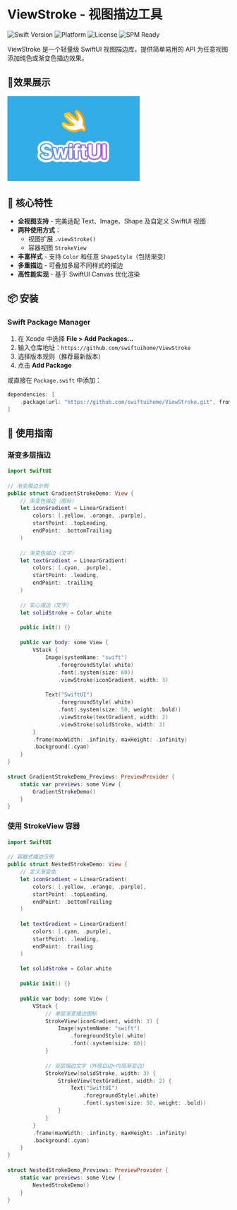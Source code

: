 # ViewStroke - 视图描边工具

![Swift Version](https://img.shields.io/badge/Swift-5.9+-orange.svg) ![Platform](https://img.shields.io/badge/Platform-iOS%2016+%20%7C%20macOS%2014+%20%7C%20tvOS%2013+%20%7C%20watchOS%206+-lightgrey.svg) ![License](https://img.shields.io/badge/License-MIT-blue.svg) ![SPM Ready](https://img.shields.io/badge/SPM-Compatible-brightgreen.svg)

ViewStroke 是一个轻量级 SwiftUI 视图描边库，提供简单易用的 API 为任意视图添加纯色或渐变色描边效果。



## 📱效果展示

<img src="screenshot.png" alt="效果图" style="width: 300px;" />



## 🌟 核心特性

- **全视图支持** - 完美适配 Text、Image、Shape 及自定义 SwiftUI 视图
- **两种使用方式**：
  - 视图扩展 `.viewStroke()`
  - 容器视图 `StrokeView`
- **丰富样式** - 支持 `Color` 和任意 `ShapeStyle`（包括渐变）
- **多重描边** - 可叠加多层不同样式的描边
- **高性能实现** - 基于 SwiftUI Canvas 优化渲染



## 📦 安装

### Swift Package Manager

1. 在 Xcode 中选择 **File > Add Packages...**
2. 输入仓库地址：`https://github.com/swiftuihome/ViewStroke`
3. 选择版本规则（推荐最新版本）
4. 点击 **Add Package**

或直接在 `Package.swift` 中添加：

```swift
dependencies: [
    .package(url: "https://github.com/swiftuihome/ViewStroke.git", from: "1.0.0")
]
```



## 🎨 使用指南

### 渐变多层描边

```swift
import SwiftUI

// 渐变描边示例
public struct GradientStrokeDemo: View {
    // 渐变色描边（图标）
    let iconGradient = LinearGradient(
        colors: [.yellow, .orange, .purple],
        startPoint: .topLeading,
        endPoint: .bottomTrailing
    )
    
    // 渐变色描边（文字）
    let textGradient = LinearGradient(
        colors: [.cyan, .purple],
        startPoint: .leading,
        endPoint: .trailing
    )
    
    // 实心描边（文字）
    let solidStroke = Color.white
    
    public init() {}
    
    public var body: some View {
        VStack {
            Image(systemName: "swift")
                .foregroundStyle(.white)
                .font(.system(size: 60))
                .viewStroke(iconGradient, width: 3)
            
            Text("SwiftUI")
                .foregroundStyle(.white)
                .font(.system(size: 50, weight: .bold))
                .viewStroke(textGradient, width: 2)
                .viewStroke(solidStroke, width: 3)
        }
        .frame(maxWidth: .infinity, maxHeight: .infinity)
        .background(.cyan)
    }
}

struct GradientStrokeDemo_Previews: PreviewProvider {
    static var previews: some View {
        GradientStrokeDemo()
    }
}
```

### 使用 StrokeView 容器

```swift
import SwiftUI

// 容器式描边示例
public struct NestedStrokeDemo: View {
    // 定义渐变色
    let iconGradient = LinearGradient(
        colors: [.yellow, .orange, .purple],
        startPoint: .topLeading,
        endPoint: .bottomTrailing
    )
    
    let textGradient = LinearGradient(
        colors: [.cyan, .purple],
        startPoint: .leading,
        endPoint: .trailing
    )
    
    let solidStroke = Color.white
    
    public init() {}
    
    public var body: some View {
        VStack {
            // 单层渐变描边图标
            StrokeView(iconGradient, width: 3) {
                Image(systemName: "swift")
                    .foregroundStyle(.white)
                    .font(.system(size: 60))
            }
            
            // 双层描边文字（外层白边+内层渐变边）
            StrokeView(solidStroke, width: 3) {
                StrokeView(textGradient, width: 2) {
                    Text("SwiftUI")
                        .foregroundStyle(.white)
                        .font(.system(size: 50, weight: .bold))
                }
            }
        }
        .frame(maxWidth: .infinity, maxHeight: .infinity)
        .background(.cyan)
    }
}

struct NestedStrokeDemo_Previews: PreviewProvider {
    static var previews: some View {
        NestedStrokeDemo()
    }
}
```

